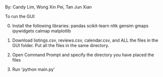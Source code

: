 By:
Candy Lim, Wong Xin Pei, Tan Jun Xian

To run the GUI:

0) Install the following libraries:
pandas
scikit-learn
nltk
gensim
gmaps
ipywidgets
calmap
matplotlib

1) Download listings.csv, reviews.csv, calendar.csv, and ALL the files in the GUI folder. Put all the files in the same directory.
2) Open Command Prompt and specify the directory you have placed the files
3) Run 'python main.py'

